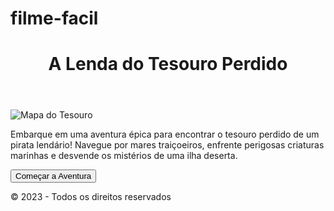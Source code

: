 # filme-facil
<!DOCTYPE html>
<html>
<head>
  <title>A Lenda do Tesouro Perdido</title>
  <link rel="stylesheet" href="styles.css">
</head>
<body>
  <header>
    <h1>A Lenda do Tesouro Perdido</h1>
  </header>
  <main>
    <img src="![Uploading image.png…]()
" alt="Mapa do Tesouro">
    <p>Embarque em uma aventura épica para encontrar o tesouro perdido de um pirata lendário! Navegue por mares traiçoeiros, enfrente perigosas criaturas marinhas e desvende os mistérios de uma ilha deserta.</p>
    <button id="btn-explorar">Começar a Aventura</button>
  </main>
  <footer>
    <p>&copy; 2023 - Todos os direitos reservados</p>
  </footer>
  <script src="script.js"></script>
</body>
</html>
